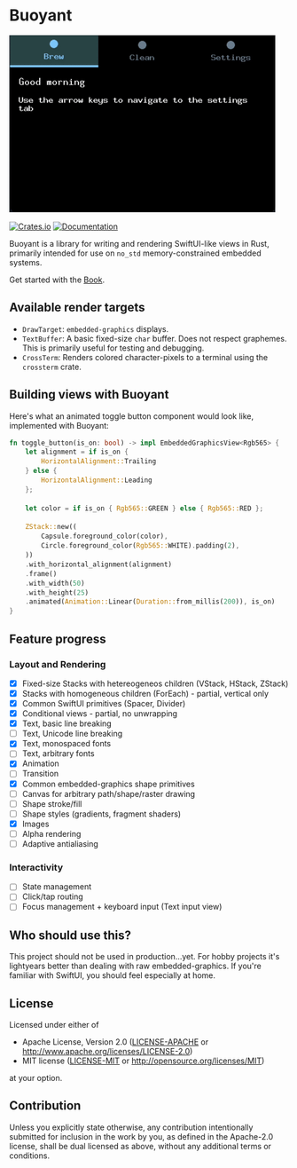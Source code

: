 # Buoyant

![Partially working espresso machine UI](docs/images/coffeee-example.gif)

[![Crates.io](https://img.shields.io/crates/v/buoyant.svg)](https://crates.io/crates/buoyant)
[![Documentation](https://docs.rs/buoyant/badge.svg)](https://docs.rs/buoyant/)

Buoyant is a library for writing and rendering SwiftUI-like views in Rust,
primarily intended for use on `no_std` memory-constrained embedded systems.

Get started with the [Book](https://riley-williams.github.io/buoyant/).

## Available render targets

- `DrawTarget`: `embedded-graphics` displays.
- `TextBuffer`: A basic fixed-size `char` buffer. Does not respect graphemes.
  This is primarily useful for testing and debugging.
- `CrossTerm`: Renders colored character-pixels to a terminal using
  the `crossterm` crate.

## Building views with Buoyant

Here's what an animated toggle button component would look like, implemented with Buoyant:

```rust
fn toggle_button(is_on: bool) -> impl EmbeddedGraphicsView<Rgb565> {
    let alignment = if is_on {
        HorizontalAlignment::Trailing
    } else {
        HorizontalAlignment::Leading
    };

    let color = if is_on { Rgb565::GREEN } else { Rgb565::RED };

    ZStack::new((
        Capsule.foreground_color(color),
        Circle.foreground_color(Rgb565::WHITE).padding(2),
    ))
    .with_horizontal_alignment(alignment)
    .frame()
    .with_width(50)
    .with_height(25)
    .animated(Animation::Linear(Duration::from_millis(200)), is_on)
}
```

## Feature progress

### Layout and Rendering

- [x] Fixed-size Stacks with hetereogeneos children (VStack, HStack, ZStack)
- [x] Stacks with homogeneous children (ForEach) - partial, vertical only
- [x] Common SwiftUI primitives (Spacer, Divider)
- [x] Conditional views - partial, no unwrapping
- [x] Text, basic line breaking
- [ ] Text, Unicode line breaking
- [x] Text, monospaced fonts
- [ ] Text, arbitrary fonts
- [x] Animation
- [ ] Transition
- [x] Common embedded-graphics shape primitives
- [ ] Canvas for arbitrary path/shape/raster drawing
- [ ] Shape stroke/fill
- [ ] Shape styles (gradients, fragment shaders)
- [x] Images
- [ ] Alpha rendering
- [ ] Adaptive antialiasing

### Interactivity

- [ ] State management
- [ ] Click/tap routing
- [ ] Focus management + keyboard input (Text input view)

## Who should use this?

This project should not be used in production...yet. For hobby projects it's
lightyears better than dealing with raw embedded-graphics. If you're familiar
with SwiftUI, you should feel especially at home.

## License

Licensed under either of

- Apache License, Version 2.0
  ([LICENSE-APACHE](LICENSE-APACHE) or <http://www.apache.org/licenses/LICENSE-2.0>)
- MIT license
  ([LICENSE-MIT](LICENSE-MIT) or <http://opensource.org/licenses/MIT>)

at your option.

## Contribution

Unless you explicitly state otherwise, any contribution intentionally submitted
for inclusion in the work by you, as defined in the Apache-2.0 license, shall be
dual licensed as above, without any additional terms or conditions.
